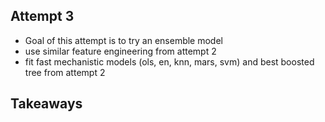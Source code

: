 ## Attempt 3

- Goal of this attempt is to try an ensemble model
- use similar feature engineering from attempt 2
- fit fast mechanistic models (ols, en, knn, mars, svm) and best boosted tree from attempt 2

## Takeaways
